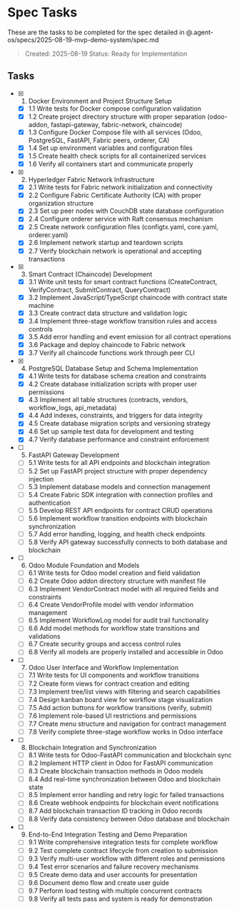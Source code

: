 # Spec Tasks

These are the tasks to be completed for the spec detailed in @.agent-os/specs/2025-08-19-mvp-demo-system/spec.md

> Created: 2025-08-19
> Status: Ready for Implementation

## Tasks

- [x] 1. Docker Environment and Project Structure Setup
  - [x] 1.1 Write tests for Docker compose configuration validation
  - [x] 1.2 Create project directory structure with proper separation (odoo-addon, fastapi-gateway, fabric-network, chaincode)
  - [x] 1.3 Configure Docker Compose file with all services (Odoo, PostgreSQL, FastAPI, Fabric peers, orderer, CA)
  - [x] 1.4 Set up environment variables and configuration files
  - [x] 1.5 Create health check scripts for all containerized services
  - [x] 1.6 Verify all containers start and communicate properly

- [x] 2. Hyperledger Fabric Network Infrastructure
  - [x] 2.1 Write tests for Fabric network initialization and connectivity
  - [x] 2.2 Configure Fabric Certificate Authority (CA) with proper organization structure
  - [x] 2.3 Set up peer nodes with CouchDB state database configuration
  - [x] 2.4 Configure orderer service with Raft consensus mechanism
  - [x] 2.5 Create network configuration files (configtx.yaml, core.yaml, orderer.yaml)
  - [x] 2.6 Implement network startup and teardown scripts
  - [x] 2.7 Verify blockchain network is operational and accepting transactions

- [x] 3. Smart Contract (Chaincode) Development
  - [x] 3.1 Write unit tests for smart contract functions (CreateContract, VerifyContract, SubmitContract, QueryContract)
  - [x] 3.2 Implement JavaScript/TypeScript chaincode with contract state machine
  - [x] 3.3 Create contract data structure and validation logic
  - [x] 3.4 Implement three-stage workflow transition rules and access controls
  - [x] 3.5 Add error handling and event emission for all contract operations
  - [x] 3.6 Package and deploy chaincode to Fabric network
  - [x] 3.7 Verify all chaincode functions work through peer CLI

- [x] 4. PostgreSQL Database Setup and Schema Implementation
  - [x] 4.1 Write tests for database schema creation and constraints
  - [x] 4.2 Create database initialization scripts with proper user permissions
  - [x] 4.3 Implement all table structures (contracts, vendors, workflow_logs, api_metadata)
  - [x] 4.4 Add indexes, constraints, and triggers for data integrity
  - [x] 4.5 Create database migration scripts and versioning strategy
  - [x] 4.6 Set up sample test data for development and testing
  - [x] 4.7 Verify database performance and constraint enforcement

- [ ] 5. FastAPI Gateway Development
  - [ ] 5.1 Write tests for all API endpoints and blockchain integration
  - [ ] 5.2 Set up FastAPI project structure with proper dependency injection
  - [ ] 5.3 Implement database models and connection management
  - [ ] 5.4 Create Fabric SDK integration with connection profiles and authentication
  - [ ] 5.5 Develop REST API endpoints for contract CRUD operations
  - [ ] 5.6 Implement workflow transition endpoints with blockchain synchronization
  - [ ] 5.7 Add error handling, logging, and health check endpoints
  - [ ] 5.8 Verify API gateway successfully connects to both database and blockchain

- [ ] 6. Odoo Module Foundation and Models
  - [ ] 6.1 Write tests for Odoo model creation and field validation
  - [ ] 6.2 Create Odoo addon directory structure with manifest file
  - [ ] 6.3 Implement VendorContract model with all required fields and constraints
  - [ ] 6.4 Create VendorProfile model with vendor information management
  - [ ] 6.5 Implement WorkflowLog model for audit trail functionality
  - [ ] 6.6 Add model methods for workflow state transitions and validations
  - [ ] 6.7 Create security groups and access control rules
  - [ ] 6.8 Verify all models are properly installed and accessible in Odoo

- [ ] 7. Odoo User Interface and Workflow Implementation
  - [ ] 7.1 Write tests for UI components and workflow transitions
  - [ ] 7.2 Create form views for contract creation and editing
  - [ ] 7.3 Implement tree/list views with filtering and search capabilities
  - [ ] 7.4 Design kanban board view for workflow stage visualization
  - [ ] 7.5 Add action buttons for workflow transitions (verify, submit)
  - [ ] 7.6 Implement role-based UI restrictions and permissions
  - [ ] 7.7 Create menu structure and navigation for contract management
  - [ ] 7.8 Verify complete three-stage workflow works in Odoo interface

- [ ] 8. Blockchain Integration and Synchronization
  - [ ] 8.1 Write tests for Odoo-FastAPI communication and blockchain sync
  - [ ] 8.2 Implement HTTP client in Odoo for FastAPI communication
  - [ ] 8.3 Create blockchain transaction methods in Odoo models
  - [ ] 8.4 Add real-time synchronization between Odoo and blockchain state
  - [ ] 8.5 Implement error handling and retry logic for failed transactions
  - [ ] 8.6 Create webhook endpoints for blockchain event notifications
  - [ ] 8.7 Add blockchain transaction ID tracking in Odoo records
  - [ ] 8.8 Verify data consistency between Odoo database and blockchain

- [ ] 9. End-to-End Integration Testing and Demo Preparation
  - [ ] 9.1 Write comprehensive integration tests for complete workflow
  - [ ] 9.2 Test complete contract lifecycle from creation to submission
  - [ ] 9.3 Verify multi-user workflow with different roles and permissions
  - [ ] 9.4 Test error scenarios and failure recovery mechanisms
  - [ ] 9.5 Create demo data and user accounts for presentation
  - [ ] 9.6 Document demo flow and create user guide
  - [ ] 9.7 Perform load testing with multiple concurrent contracts
  - [ ] 9.8 Verify all tests pass and system is ready for demonstration